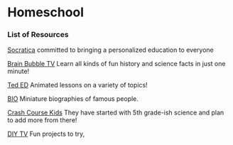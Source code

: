 # Homeschool

### List of Resources

[Socratica](http://www.socratica.com/home.html) committed to bringing a personalized education to everyone

[Brain Bubble TV](https://www.youtube.com/user/brainbubbletv) Learn all kinds of fun history and science facts in just one minute!

[Ted ED](https://www.youtube.com/user/TEDEducation) Animated lessons on a variety of topics!

[BIO](https://www.youtube.com/user/BiographyChannel) Miniature biographies of famous people.

[Crash Course Kids](https://www.youtube.com/channel/UCONtPx56PSebXJOxbFv-2jQ) They have started with 5th grade-ish science and plan to add more from there!

[DIY TV](https://www.youtube.com/user/DIYteevee)  Fun projects to try, 
